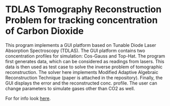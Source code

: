 # TDLAS Tomography Reconstruction Problem for tracking concentration of Carbon Dioxide

This program implements a GUI platform based on Tunable Diode Laser Absorption Spectroscopy (TDLAS). The GUI platform contains two concentration profiles for simulation: Cos-Gauss and Top-Hat. The program first generates data, which can be considered as readings from lasers. This data is then used as test case to solve the inverse problem of tomographic reconstruction. The solver here implements Modified Adaptive Algebraic Reconstruction Technique (paper is attached in the repository). Finally, the GUI displays the error and the reconstructed conc. profile. The user can change parameters to simulate gases other than CO2 as well.

For for info look [here](https://sahilgupta2105.github.io/project6/).
